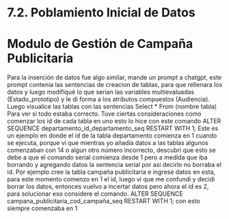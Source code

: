 # 7.2. Poblamiento Inicial de Datos

# Modulo de Gestión de Campaña Publicitaria 
Para la inserción de datos fue algo similar, mande un prompt a chatgpt, este prompt contenia las sentencias de creacion de tablas, para que rellenara los datos y luego modifiqué lo que serian las variables multievaluadas (Estado_prototipo) y le di forma a los atributos compuestos (Audiencia).
Luego visualice las tablas con las sentencias Select * From (nombre tabla) Para ver si todo estaba correcto.
Tuve ciertas consideraciones como comenzar los id de cada tabla en uno esto lo hice con este comando 
ALTER SEQUENCE departamento_id_departamento_seq RESTART WITH 1;
Este es un ejemplo en donde el id de la tabla departamento comienza en 1 cuando se ejecuta, porque vi que mientras yo añadia datos a las tablas algunos comenzaban con 14 o algun otro número incorrecto, descubri que esto se debe a que el comando serial comienza desde 1 pero a medida que iba borrando y agregando datos la sentencia serial por asi decirlo no borraba el id.
Por ejemplo cree la tabla campaña publicitaria e ingrese datos en esta, para este momento comenzo en 1 el id, luego vi que me confundi y decidi borrar los datos, entonces vuelvo a incertar datos pero ahora el id es 2, para solucionar eso considere el comando.
ALTER SEQUENCE campana_publicitaria_cod_campaña_seq RESTART WITH 1; con esto siempre comenzaba en 1


